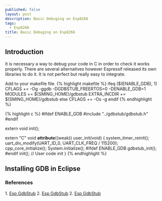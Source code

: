 ```yaml
---
published: false
layout: post
description: Basic Debuging on Esp8266
tags:
  - Esp8266
title: Basic Debuging on Esp8266
---
```

<h2>Introduction</h2>
It is necessary a way to debug your code in C in order to check it works properly. There are several alternatives however Espressif released its own libraries to do it. It is not perfect but really easy to integrate.

Add to your makefile file.
{% highlight makefile %}
ifeq ($(ENABLE_GDB), 1)
	CFLAGS += -Og -ggdb -DGDBSTUB_FREERTOS=0 -DENABLE_GDB=1
	MODULES		 += $(SMING_HOME)/gdbstub
	EXTRA_INCDIR += $(SMING_HOME)/gdbstub
else
	CFLAGS += -Os -g
endif
{% endhighlight %}

{% highlight c %}
#ifdef ENABLE_GDB
	#include "../gdbstub/gdbstub.h"
#endif
 
extern void init();
 
extern "C" void  __attribute__((weak)) user_init(void)
{
	system_timer_reinit();
	uart_div_modify(UART_ID_0, UART_CLK_FREQ / 115200);
	cpp_core_initialize();
	System.initialize();
#ifdef ENABLE_GDB
	gdbstub_init();
#endif
	init(); // User code init
}
{% endhighlight %}

<h2>Installing GDB in Eclipse</h2>


<h3>References</h3>
1. <a href="https://github.com/espressif/esp-gdbstub" target="_blank">Esp GdbStub</a>
2. <a href="https://blog.attachix.com/live-debugging-with-open-source-tools-programming-for-esp8266-part-4/" target="_blank">Esp GdbStub</a>
2. <a href="http://kacangbawang.com/esp8266-sdk-how-to-debug-with-gdb/" target="_blank">Esp GdbStub</a>
